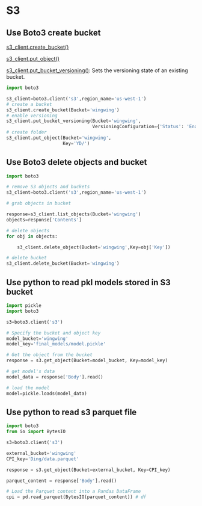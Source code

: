 # S3



## Use Boto3 create bucket

[s3_client.create_bucket()](https://boto3.amazonaws.com/v1/documentation/api/latest/reference/services/s3/client/create_bucket.html)

[s3_client.put_object()](https://boto3.amazonaws.com/v1/documentation/api/latest/reference/services/s3/client/put_object.html)

[s3_client.put_bucket_versioning()](https://boto3.amazonaws.com/v1/documentation/api/latest/reference/services/s3/client/put_bucket_versioning.html): Sets the versioning state of an existing bucket.

```python
import boto3

s3_client=boto3.client('s3',region_name='us-west-1')
# create a bucket
s3_client.create_bucket(Bucket='wingwing')
# enable versioning
s3_client.put_bucket_versioning(Bucket='wingwing',
                                VersioningConfiguration={'Status': 'Enabled'})
# create folder
s3_client.put_object(Bucket='wingwing',
                     Key='YD/')
```



## Use Boto3 delete objects and bucket

```python
import boto3

# remove S3 objects and buckets
s3_client=boto3.client('s3',region_name='us-west-1')

# grab objects in bucket

response=s3_client.list_objects(Bucket='wingwing')
objects=response['Contents']

# delete objects
for obj in objects:

    s3_client.delete_object(Bucket='wingwing',Key=obj['Key'])

# delete bucket
s3_client.delete_bucket(Bucket='wingwing')
```





## Use python to read pkl models stored in S3 bucket

```python
import pickle
import boto3

s3=boto3.client('s3')

# Specify the bucket and object key
model_bucket='wingwing'
model_key='final_models/model.pickle'

# Get the object from the bucket
response = s3.get_object(Bucket=model_bucket, Key=model_key)

# get model's data
model_data = response['Body'].read()

# load the model
model=pickle.loads(model_data)
```





## Use python to read s3 parquet file

```python
import boto3
from io import BytesIO

s3=boto3.client('s3')

external_bucket='wingwing'
CPI_key='Ding/data.parquet'

response = s3.get_object(Bucket=external_bucket, Key=CPI_key)

parquet_content = response['Body'].read()

# Load the Parquet content into a Pandas DataFrame
cpi = pd.read_parquet(BytesIO(parquet_content)) # df
```

